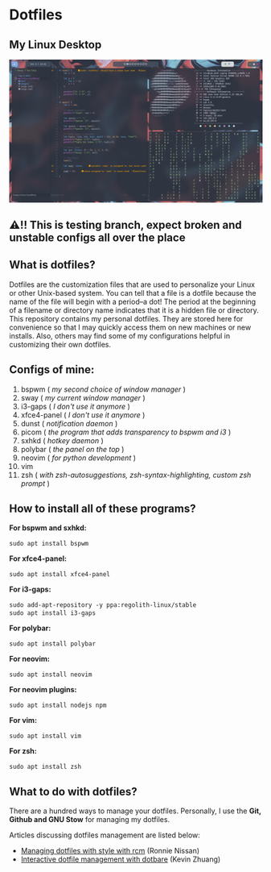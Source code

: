 # Dotfiles



## My Linux Desktop

![](./Desktop_Screenshot.png)


## ⚠️!! This is testing branch, expect broken and unstable configs all over the place

## What is dotfiles?

Dotfiles are the customization files that are used to personalize your Linux or other Unix-based system.  You can tell that a file is a dotfile because the name of the file will begin with a period–a dot!  The period at the beginning of a filename or directory name indicates that it is a hidden file or directory.  This repository contains my personal dotfiles.  They are stored here for convenience so that I may quickly access them on new machines or new installs.  Also, others may find some of my configurations helpful in customizing their own dotfiles.



## Configs of mine: 

1. bspwm ( *my second choice of window manager* )
2. sway ( *my current window manager* ) 
3. i3-gaps ( *I don't use it anymore* )
4. xfce4-panel ( *I don't use it anymore* )
5. dunst ( *notification daemon* )
6. picom ( *the program that adds transparency to bspwm and i3* )
7. sxhkd ( *hotkey daemon* )
8. polybar ( *the panel on the top* )
9. neovim ( *for python development* )
10. vim
11. zsh ( *with zsh-autosuggestions, zsh-syntax-highlighting, custom zsh prompt* )



## How to install all of these programs?

**For bspwm and sxhkd:**

```shell
sudo apt install bspwm
```

**For xfce4-panel:**

```shell
sudo apt install xfce4-panel
```

**For i3-gaps:**

```shell
sudo add-apt-repository -y ppa:regolith-linux/stable
sudo apt install i3-gaps
```

**For polybar:**

```shell
sudo apt install polybar
```

**For neovim:**

```shell
sudo apt install neovim
```

**For neovim plugins:**

```shell
sudo apt install nodejs npm
```

**For vim:**

```shell
sudo apt install vim
```

**For zsh:**

```shell
sudo apt install zsh
```


## What to do with dotfiles?

There are a hundred ways to manage your dotfiles. Personally, I use the **Git, Github and GNU Stow** for managing my dotfiles. 

Articles discussing dotfiles management are listed below:

- [Managing dotfiles with style with rcm](https://distrotube.com/guest-articles/managing-dotfiles-with-rcm.html) (Ronnie Nissan)
- [Interactive dotfile management with dotbare](https://distrotube.com/guest-articles/interactive-dotfile-management-dotbare.html) (Kevin Zhuang)



